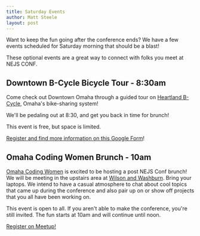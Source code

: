 ```yaml
---
title: Saturday Events
author: Matt Steele
layout: post
---
```


Want to keep the fun going after the conference ends?
We have a few events scheduled for Saturday morning that should be a blast!

These optional events are a great way to connect with folks you meet at NEJS CONF.

## Downtown B-Cycle Bicycle Tour - 8:30am

Come check out Downtown Omaha through a guided tour on [Heartland B-Cycle](https://heartland.bcycle.com/), Omaha's bike-sharing system!

We'll be pedaling out at 8:30, and get you back in time for brunch!

This event is free, but space is limited.

[Register and find more information on this Google Form](https://docs.google.com/forms/d/1g8vO0Atj8qx2MJR4NqsAB0LHmTMsVwZPqQAOctBh4c8/viewform)!

## Omaha Coding Women Brunch - 10am

[Omaha Coding Women][ocw] is excited to be hosting a post NEJS Conf brunch! We will be meeting in the upstairs area at [Wilson and Washburn][ww].
Bring your laptops. We intend to have a casual atmosphere to chat about cool topics that came up during the conference and also pair up on or show off projects that you all have been working on.

This event is open to all. If you aren't able to make the conference, you're still invited. The fun starts at 10am and will continue until noon.

[Register on Meetup!](http://www.meetup.com/Omaha-Coding-Women/events/224125732/)

[ocw]: http://www.omahacodingwomen.com/
[ww]: http://www.wilsonandwashburn.com/
